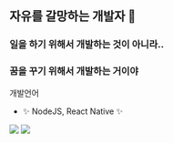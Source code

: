 ## 자유를 갈망하는 개발자 👋

### 일을 하기 위해서 개발하는 것이 아니라..
### 꿈을 꾸기 위해서 개발하는 거이야

개발언어

- ✨ NodeJS, React Native ✨


<img src="https://img.shields.io/badge/Python-3766AB?style=flat-square&logo=Python&logoColor=white"/></a>
<img src="https://img.shields.io/badge/React Native-#61DAFB?style=flat-square&logo=React&logoColor=white"/></a>


<!--
**signkj/signkj** is a ✨ _special_ ✨ repository because its `README.md` (this file) appears on your GitHub profile.

Here are some ideas to get you started:

- 🔭 I’m currently working on ...
- 🌱 I’m currently learning ...
- 👯 I’m looking to collaborate on ...
- 🤔 I’m looking for help with ...
- 💬 Ask me about ...
- 📫 How to reach me: ...
- 😄 Pronouns: ...
- ⚡ Fun fact: ...
-->
